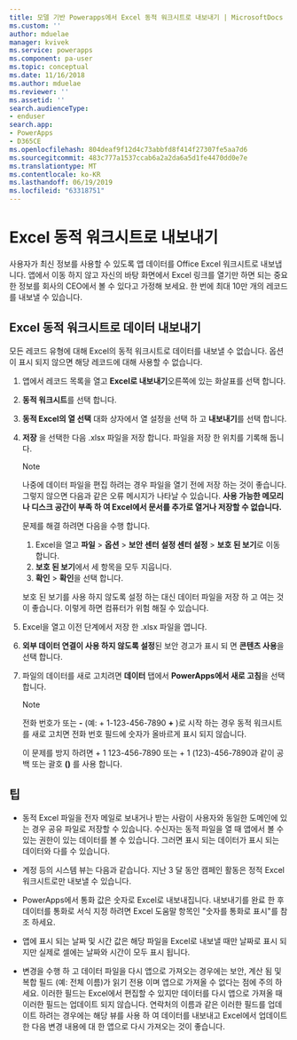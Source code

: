 ```yaml
---
title: 모델 기반 Powerapps에서 Excel 동적 워크시트로 내보내기 | MicrosoftDocs
ms.custom: ''
author: mduelae
manager: kvivek
ms.service: powerapps
ms.component: pa-user
ms.topic: conceptual
ms.date: 11/16/2018
ms.author: mduelae
ms.reviewer: ''
ms.assetid: ''
search.audienceType:
- enduser
search.app:
- PowerApps
- D365CE
ms.openlocfilehash: 804deaf9f12d4c73abbfd8f414f27307fe5aa7d6
ms.sourcegitcommit: 483c777a1537ccab6a2a2da6a5d1fe4470dd0e7e
ms.translationtype: MT
ms.contentlocale: ko-KR
ms.lasthandoff: 06/19/2019
ms.locfileid: "63318751"
---
```

# <a name="export-to-an-excel-dynamic-worksheet"></a>Excel 동적 워크시트로 내보내기

사용자가 최신 정보를 사용할 수 있도록 앱 데이터를 Office Excel 워크시트로 내보냅니다. 앱에서 이동 하지 않고 자신의 바탕 화면에서 Excel 링크를 열기만 하면 되는 중요 한 정보를 회사의 CEO에서 볼 수 있다고 가정해 보세요. 한 번에 최대 10만 개의 레코드를 내보낼 수 있습니다.    
  
## <a name="export-data-to-an-excel-dynamic-worksheet"></a>Excel 동적 워크시트로 데이터 내보내기  

모든 레코드 유형에 대해 Excel의 동적 워크시트로 데이터를 내보낼 수 없습니다. 옵션이 표시 되지 않으면 해당 레코드에 대해 사용할 수 없습니다.  
  
1. 앱에서 레코드 목록을 열고 **Excel로 내보내기**오른쪽에 있는 화살표를 선택 합니다. 
  
2. **동적 워크시트**를 선택 합니다.  
  
3. **동적 Excel의 열 선택** 대화 상자에서 열 설정을 선택 하 고 **내보내기**를 선택 합니다.  
  
4. **저장** 을 선택한 다음 .xlsx 파일을 저장 합니다. 파일을 저장 한 위치를 기록해 둡니다.  
  
   > [!NOTE]
   > 나중에 데이터 파일을 편집 하려는 경우 파일을 열기 전에 저장 하는 것이 좋습니다. 그렇지 않으면 다음과 같은 오류 메시지가 나타날 수 있습니다. **사용 가능한 메모리 나 디스크 공간이 부족 하 여 Excel에서 문서를 추가로 열거나 저장할 수 없습니다.**  
   > 
   > 문제를 해결 하려면 다음을 수행 합니다.  
   > 
   >    1. Excel을 열고 **파일** > **옵션** > **보안 센터** **설정 센터 설정** > **보호 된 보기**로 이동 합니다.  
   >    2. **보호 된 보기**에서 세 항목을 모두 지웁니다.  
   >    3. **확인** > **확인**을 선택 합니다.  
   >     
   >    보호 된 보기를 사용 하지 않도록 설정 하는 대신 데이터 파일을 저장 하 고 여는 것이 좋습니다. 이렇게 하면 컴퓨터가 위험 해질 수 있습니다.  
  
5. Excel을 열고 이전 단계에서 저장 한 .xlsx 파일을 엽니다.  
  
6. **외부 데이터 연결이 사용 하지 않도록 설정**된 보안 경고가 표시 되 면 **콘텐츠 사용**을 선택 합니다.  
  
7. 파일의 데이터를 새로 고치려면 **데이터** 탭에서 **PowerApps에서 새로 고침**을 선택 합니다.  
  
   > [!NOTE]
   > 전화 번호가 또는 **-** (예: + 1-123-456-7890 **+** )로 시작 하는 경우 동적 워크시트를 새로 고치면 전화 번호 필드에 숫자가 올바르게 표시 되지 않습니다.   
   >
   > 이 문제를 방지 하려면 + 1 123-456-7890 또는 + 1 (123)-456-7890과 같이 공백 또는 괄호 **()** 를 사용 합니다.  
  
## <a name="tips"></a>팁  
  
- 동적 Excel 파일을 전자 메일로 보내거나 받는 사람이 사용자와 동일한 도메인에 있는 경우 공유 파일로 저장할 수 있습니다. 수신자는 동적 파일을 열 때 앱에서 볼 수 있는 권한이 있는 데이터를 볼 수 있습니다. 그러면 표시 되는 데이터가 표시 되는 데이터와 다를 수 있습니다.  
  
- 계정 등의 시스템 뷰는 다음과 같습니다. 지난 3 달 동안 캠페인 활동은 정적 Excel 워크시트로만 내보낼 수 있습니다.  
  
- PowerApps에서 통화 값은 숫자로 Excel로 내보내집니다. 내보내기를 완료 한 후 데이터를 통화로 서식 지정 하려면 Excel 도움말 항목인 "숫자를 통화로 표시"를 참조 하세요.

- 앱에 표시 되는 날짜 및 시간 값은 해당 파일을 Excel로 내보낼 때만 날짜로 표시 되지만 실제로 셀에는 날짜와 시간이 모두 표시 됩니다.  
  
- 변경을 수행 하 고 데이터 파일을 다시 앱으로 가져오는 경우에는 보안, 계산 됨 및 복합 필드 (예: 전체 이름)가 읽기 전용 이며 앱으로 가져올 수 없다는 점에 주의 하세요. 이러한 필드는 Excel에서 편집할 수 있지만 데이터를 다시 앱으로 가져올 때 이러한 필드는 업데이트 되지 않습니다. 연락처의 이름과 같은 이러한 필드를 업데이트 하려는 경우에는 해당 뷰를 사용 하 여 데이터를 내보내고 Excel에서 업데이트 한 다음 변경 내용에 대 한 앱으로 다시 가져오는 것이 좋습니다.  
 

